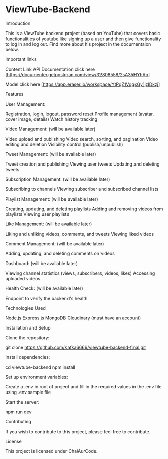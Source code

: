 # ViewTube-Backend

Introduction

This is a ViewTube backend project (based on YouTube) that covers basic functionalities of youtube like signing up a user and then give functionality to log in and log out. Find more about his project in the documentaion below.

Important links

Content Link
API Documentation click here [https://documenter.getpostman.com/view/32808558/2sA35HYhAo]

Model click here [https://app.eraser.io/workspace/YtPqZ1VogxGy1jzIDkzj]

Features

User Management:

Registration, login, logout, password reset
Profile management (avatar, cover image, details)
Watch history tracking

Video Management: (will be available later)

Video upload and publishing
Video search, sorting, and pagination
Video editing and deletion
Visibility control (publish/unpublish)

Tweet Management: (will be available later)

Tweet creation and publishing
Viewing user tweets
Updating and deleting tweets

Subscription Management: (will be available later)

Subscribing to channels
Viewing subscriber and subscribed channel lists

Playlist Management: (will be available later)

Creating, updating, and deleting playlists
Adding and removing videos from playlists
Viewing user playlists

Like Management: (will be available later)

Liking and unliking videos, comments, and tweets
Viewing liked videos

Comment Management: (will be available later)

Adding, updating, and deleting comments on videos

Dashboard: (will be available later)

Viewing channel statistics (views, subscribers, videos, likes)
Accessing uploaded videos

Health Check: (will be available later)

Endpoint to verify the backend's health

Technologies Used

Node.js
Express.js
MongoDB
Cloudinary (must have an account)

Installation and Setup

Clone the repository:

git clone https://github.com/kafka6666/viewtube-backend-final.git

Install dependencies:

cd viewtube-backend
npm install

Set up environment variables:

Create a .env in root of project and fill in the required values in the .env file using .env.sample file

Start the server:

npm run dev

Contributing

If you wish to contribute to this project, please feel free to contribute.

License

This project is licensed under ChaiAurCode.
